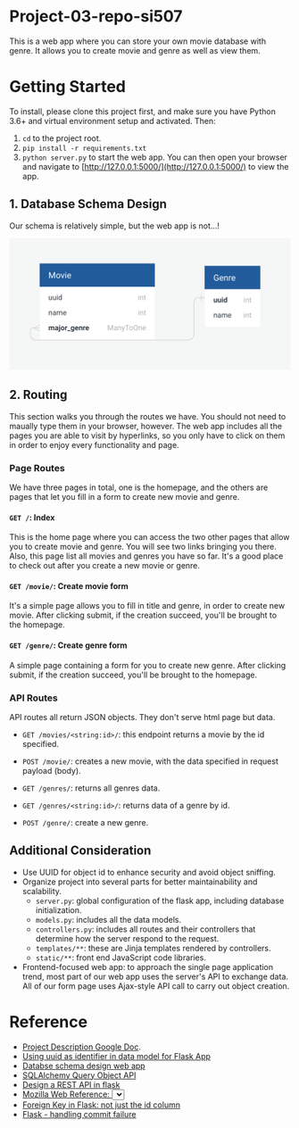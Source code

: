# Project-03-repo-si507

This is a web app where you can store your own movie database with genre. It allows you to create movie and genre as well as view them.

# Getting Started

To install, please clone this project first, and make sure you have Python 3.6+ and virtual environment setup and activated. Then: 

1. `cd` to the project root.
1. `pip install -r requirements.txt`
1. `python server.py` to start the web app. You can then open your browser and navigate to [http://127.0.0.1:5000/](http://127.0.0.1:5000/) to view the app.

## 1. Database Schema Design

Our schema is relatively simple, but the web app is not...!

![DB Schema Design](docs/img/db.png)

## 2. Routing

This section walks you through the routes we have. You should not need to maually type them in your browser, however. The web app includes all the pages you are able to visit by hyperlinks, so you only have to click on them in order to enjoy every functionality and page.

### Page Routes

We have three pages in total, one is the homepage, and the others are pages that let you fill in a form to create new movie and genre.

#### `GET /`: Index

This is the home page where you can access the two other pages that allow you to create movie and genre. You will see two links bringing you there. Also, this page list all movies and genres you have so far. It's a good place to check out after you create a new movie or genre.

#### `GET /movie/`: Create movie form

It's a simple page allows you to fill in title and genre, in order to create new movie. After clicking submit, if the creation succeed, you'll be brought to the homepage.

#### `GET /genre/`: Create genre form

A simple page containing a form for you to create new genre. After clicking submit, if the creation succeed, you'll be brought to the homepage.

### API Routes

API routes all return JSON objects. They don't serve html page but data.

- `GET /movies/<string:id>/`: this endpoint returns a movie by the id specified.

- `POST /movie/`: creates a new movie, with the data specified in request payload (body).

- `GET /genres/`: returns all genres data.

- `GET /genres/<string:id>/`: returns data of a genre by id.

- `POST /genre/`: create a new genre.

## Additional Consideration

- Use UUID for object id to enhance security and avoid object sniffing.
- Organize project into several parts for better maintainability and scalability.
    - `server.py`: global configuration of the flask app, including database initialization.
    - `models.py`: includes all the data models.
    - `controllers.py`: includes all routes and their controllers that determine how the server respond to the request.
    - `templates/**`: these are Jinja templates rendered by controllers.
    - `static/**`: front end JavaScript code libraries.
- Frontend-focused web app: to approach the single page application trend, most part of our web app uses the server's API to exchange data. All of our form page uses Ajax-style API call to carry out object creation.

# Reference

- [Project Description Google Doc](https://docs.google.com/document/d/1o22c0j575S2yZtlp9iiF4EdDrDmkc0qytxxS0yxczJg/edit).
- [Using uuid as identifier in data model for Flask App](https://www.crifan.com/sqlalchemy_column_change_id_digit_to_uuid/)
- [Databse schema design web app](https://app.quickdatabasediagrams.com/#/d/oo35Ob)
- [SQLAlchemy Query Object API](https://docs.sqlalchemy.org/en/latest/orm/query.html)
- [Design a REST API in flask](https://blog.miguelgrinberg.com/post/designing-a-restful-api-with-python-and-flask)
- [Mozilla Web Reference: <select>](https://developer.mozilla.org/en-US/docs/Web/HTML/Element/select)
- [Foreign Key in Flask: not just the id column](https://stackoverflow.com/questions/35340015/access-attributes-of-second-model-instead-of-foreign-key)
- [Flask - handling commit failure](https://stackoverflow.com/questions/8870217/sqlalchemy-nested-rollback-error)